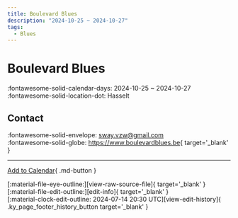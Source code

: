 ```yaml
---
title: Boulevard Blues
description: "2024-10-25 ~ 2024-10-27"
tags:
  - Blues
---
```


# Boulevard Blues 

:fontawesome-solid-calendar-days: 2024-10-25 ~ 2024-10-27  
:fontawesome-solid-location-dot: Hasselt  

## Contact

:fontawesome-solid-envelope: <sway.vzw@gmail.com>  
:fontawesome-solid-globe: <https://www.boulevardblues.be>{ target='_blank' }  

---

[Add to Calendar](https://swing.news/ics/en/2024/be/boulevard-blues-2024.ics){ .md-button }

<div class="ky_page_footer" markdown>
<div class="ky_page_footer_trailing" markdown="span">
[:material-file-eye-outline:][view-raw-source-file]{ target='_blank' }
[:material-file-edit-outline:][edit-info]{ target='_blank' }
</div>
<div class="ky_page_footer_leading" markdown="span">
[:material-clock-edit-outline: 2024-07-14 20:30 UTC][view-edit-history]{ .ky_page_footer_history_button target='_blank' }
</div>
</div>

[view-raw-source-file]: https://github.com/swingdance/events/blob/main/2024/be/boulevard-blues-2024.json "View Raw Source File"
[edit-info]: https://github.com/swingdance/events/issues/new?assignees=&labels=update+event&projects=&template=03-update_entity.yml&title=%5B2024%2Fbe%5D%20Boulevard%20Blues&region=be&year=2024&id=boulevard-blues-2024&name=Boulevard%20Blues&org_id= "Edit Info"

[view-edit-history]: https://github.com/swingdance/events/commits/main/2024/be/boulevard-blues-2024.json "View Edit History"
